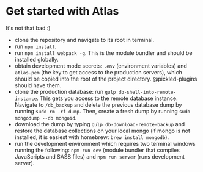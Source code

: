 # Get started with Atlas

It's not that bad :)

* clone the repository and navigate to its root in terminal.
* run ``npm install``.
* run ``npm install webpack -g``. This is the module bundler and should be installed globally.
* obtain development mode secrets: ``.env`` (environment variables) and ``atlas.pem`` (the key to get access to the production servers), which should be copied into the root of the project directory. @pickled-plugins should have them.
* clone the production database: run ``gulp db-shell-into-remote-instance``. This gets you access to the remote database instance. Navigate to ``/db_backup`` and delete the previous database dump by running ``sudo rm -rf dump``. Then, create a fresh dump by running ``sudo mongodump --db mongoid``.
* download the dump by typing ``gulp db-download-remote-backup`` and restore the database collections on your local mongo (if mongo is not installed, it is easiest with homebrew: ``brew install mongodb``).
* run the development environment which requires two terminal windows running the following: ``npm run dev`` (module bundler that compiles JavaScripts and SASS files) and ``npm run server`` (runs development server).